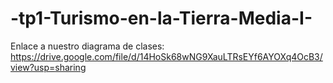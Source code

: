 # -tp1-Turismo-en-la-Tierra-Media-I-
Enlace a nuestro diagrama de clases:
https://drive.google.com/file/d/14HoSk68wNG9XauLTRsEYf6AYOXq4OcB3/view?usp=sharing
